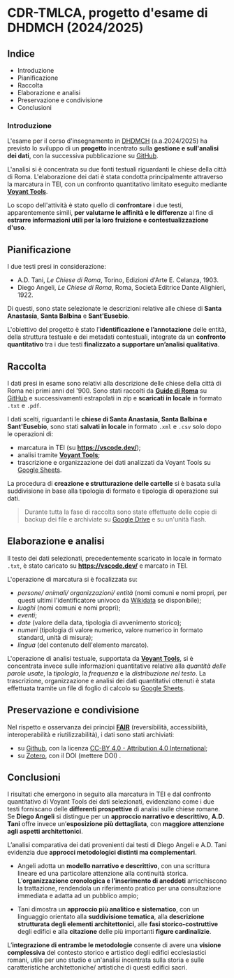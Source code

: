 
# CDR-TMLCA, progetto d'esame di DHDMCH (2024/2025)

## Indice

* Introduzione
* Pianificazione
* Raccolta
* Elaborazione e analisi
* Preservazione e condivisione
* Conclusioni

### Introduzione
L'esame per il corso d'insegnamento in [DHDMCH](https://www.unibo.it/it/studiare/dottorati-master-specializzazioni-e-altra-formazione/insegnamenti/insegnamento/2024/502386) (a.a.2024/2025) ha previsto lo sviluppo di un **progetto** incentrato sulla **gestione e sull'analisi dei dati**, con la successiva pubblicazione su [GitHub](https://www.google.com/url?sa=t&source=web&rct=j&opi=89978449&url=https://github.com/&ved=2ahUKEwinicGop96LAxXj0gIHHecADyoQFnoECAoQAQ&usg=AOvVaw38IHvcyBra8HGhmSxvlCGw).

L'analisi si è concentrata su due fonti testuali riguardanti le chiese della città di Roma. L'elaborazione dei dati è stata condotta principalmente attraverso la marcatura in TEI, con un confronto quantitativo limitato eseguito mediante [**Voyant Tools**](https://www.google.com/url?sa=t&source=web&rct=j&opi=89978449&url=https://voyant-tools.org/&ved=2ahUKEwiuuJ_AmN6LAxVSRUEAHcN0KUoQFnoECAkQAQ&usg=AOvVaw0HuDnxSRVwxziirQgSd0xL).

Lo scopo dell'attività è stato quello di **confrontare** i due testi, apparentemente simili, **per  valutarne le affinità e le differenze** al fine di **estrarre informazioni utili per la loro fruizione e contestualizzazione d'uso**.

## Pianificazione
I due testi presi in considerazione: 
* A.D. Tani, *Le Chiese di Roma*, Torino, Edizioni d'Arte E. Celanza, 1903.
* Diego Angeli, *Le Chiese di Roma*, Roma, Società Editrice Dante Alighieri, 1922.

Di questi, sono state selezionate le descrizioni relative alle chiese di **Santa Anastasia**, **Santa Balbina** e **Sant’Eusebio**.

L'obiettivo del progetto è stato l’**identificazione e l’annotazione** delle entità, della struttura testuale e dei metadati contestuali, integrate da un **confronto quantitativo** tra i due testi **finalizzato a supportare un’analisi qualitativa**.

## Raccolta
I dati presi in esame sono relativi alla descrizione delle chiese della città di Roma nei primi anni del '900. Sono stati raccolti da [**Guide di Roma**](https://liveunibo-my.sharepoint.com/:f:/g/personal/sebastian_barzaghi2_unibo_it/EhinmY5b4h1Eoo-t2JOpaHwBHmr2BcGZK7YhwV9KUvTK2g?e=qizgrM) su [GitHub](https://www.google.com/url?sa=t&source=web&rct=j&opi=89978449&url=https://github.com/&ved=2ahUKEwinicGop96LAxXj0gIHHecADyoQFnoECAoQAQ&usg=AOvVaw38IHvcyBra8HGhmSxvlCGw) e successivamenti estrapolati in zip e **scaricati in locale** in formato `.txt` e `.pdf`.

I dati scelti, riguardanti le **chiese di Santa Anastasia, Santa Balbina e Sant'Eusebio**, sono stati **salvati in locale** in formato `.xml` e `.csv` solo dopo le operazioni di:
* marcatura in TEI (su **https://vscode.dev/**);
* analisi tramite [**Voyant Tools**](https://www.google.com/url?sa=t&source=web&rct=j&opi=89978449&url=https://voyant-tools.org/&ved=2ahUKEwiuuJ_AmN6LAxVSRUEAHcN0KUoQFnoECAkQAQ&usg=AOvVaw0HuDnxSRVwxziirQgSd0xL);
* trascrizione e organizzazione dei dati analizzati da Voyant Tools su [Google Sheets](https://www.google.com/url?sa=t&source=web&rct=j&opi=89978449&url=https://docs.google.com/spreadsheets/create%3Fhl%3Dit&ved=2ahUKEwifr4nRot6LAxXFWkEAHSEiFC4QFnoECAgQAQ&usg=AOvVaw15jA_GQBObUKkityhEJa1O).

La procedura di **creazione e strutturazione delle cartelle** si è basata sulla suddivisione in base alla tipologia di formato e tipologia di operazione sui dati.

> Durante tutta la fase di raccolta sono state effettuate delle copie di backup dei file e archiviate su [Google Drive](https://www.google.com/url?sa=t&source=web&rct=j&opi=89978449&url=https://drive.google.com/drive/my-drive%3Fhl%3Dit&ved=2ahUKEwjhmdyo2OGLAxV2wAIHHYiKMP0QFnoECAgQAQ&usg=AOvVaw2GMTqVupizsilv2uqasqIg) e su un'unità flash. 

## Elaborazione e analisi

Il testo dei dati selezionati, precedentemente scaricato in locale in formato `.txt`, è stato caricato su **https://vscode.dev/** e marcato in TEI. 

L'operazione di marcatura si è focalizzata su:
* *persone/ animali/ organizzazioni/ entità* (nomi comuni e nomi propri, per questi ultimi l'identificatore univoco da [Wikidata](https://www.wikidata.org/wiki/Wikidata:Main_Page) se disponibile);
* *luoghi* (nomi comuni e nomi propri);
* *eventi*;
* *date* (valore della data, tipologia di avvenimento storico);
* *numeri* (tipologia di valore numerico, valore numerico in formato standard, unità di misura);
* *lingua* (del contenuto dell'elemento marcato).

L'operazione di analisi testuale, supportata da [**Voyant Tools**](https://www.google.com/url?sa=t&source=web&rct=j&opi=89978449&url=https://voyant-tools.org/&ved=2ahUKEwiuuJ_AmN6LAxVSRUEAHcN0KUoQFnoECAkQAQ&usg=AOvVaw0HuDnxSRVwxziirQgSd0xL), si è concentrata invece sulle informazioni quantitative relative alla *quantità delle parole usate*, la *tipologia*, la *frequenza* e la *distribuzione nel testo*. La trascrizione, organizzazione e analisi dei dati quantitativi ottenuti è stata effettuata tramite un file di foglio di calcolo su [Google Sheets](https://www.google.com/url?sa=t&source=web&rct=j&opi=89978449&url=https://docs.google.com/spreadsheets/create%3Fhl%3Dit&ved=2ahUKEwifr4nRot6LAxXFWkEAHSEiFC4QFnoECAgQAQ&usg=AOvVaw15jA_GQBObUKkityhEJa1O).

## Preservazione e condivisione
Nel rispetto e osservanza dei principi [**FAIR**](https://doi.org/10.1038/sdata.2016.18) (reversibilità, accessibilità, interoperabilità e riutilizzabilità), i dati sono stati archiviati:
* su [Github](https://www.google.com/url?sa=t&source=web&rct=j&opi=89978449&url=https://github.com/&ved=2ahUKEwinicGop96LAxXj0gIHHecADyoQFnoECAoQAQ&usg=AOvVaw38IHvcyBra8HGhmSxvlCGw), con la licenza [CC-BY 4.0 - Attribution 4.0 International](https://creativecommons.org/licenses/by/4.0/);
* su [Zotero](https://www.google.com/url?sa=t&source=web&rct=j&opi=89978449&url=https://www.zotero.org/&ved=2ahUKEwiOkN-h2d-LAxUV-AIHHZHsGxoQFnoECAkQAQ&usg=AOvVaw3WB2zTrYFysjM4IeX43tLS), con il DOI (mettere DOI) .

## Conclusioni
I risultati che emergono in seguito alla marcatura in TEI e dal confronto quantitativo di Voyant Tools dei dati selezionati, evidenziano come i due testi forniscano delle **differenti prospettive** di analisi sulle chiese romane. Se **Diego Angeli** si distingue per un **approccio narrativo e descrittivo**, **A.D. Tani** offre invece un’**esposizione più dettagliata**, con **maggiore attenzione agli aspetti architettonici**.

L’analisi comparativa dei dati provenienti dai testi di Diego Angeli e A.D. Tani evidenzia due **approcci metodologici distinti ma complementari**.

* Angeli adotta un **modello narrativo e descrittivo**, con una scrittura lineare ed una particolare attenzione alla continuità storica. L’**organizzazione cronologica e l’inserimento di aneddoti** arricchiscono la trattazione, rendendola un riferimento pratico per una consultazione immediata e adatta ad un pubblico ampio;

* Tani dimostra un **approccio più analitico e sistematico**, con un linguaggio orientato alla **suddivisione tematica**, alla **descrizione strutturata degli elementi architettonici**, alle **fasi storico-costruttive** degli edifici e alla **citazione** delle più importanti **figure cardinalizie**.

L’**integrazione di entrambe le metodologie** consente di avere una **visione complessiva** del contesto storico e artistico degli edifici ecclesiastici romani, utile per uno studio e un'analisi incentrata sulla storia e sulle caratteristiche architettoniche/ artistiche di questi edifici sacri.
